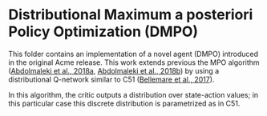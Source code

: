 # Distributional Maximum a posteriori Policy Optimization (DMPO)

This folder contains an implementation of a novel agent (DMPO) introduced in
the original Acme release.
This work extends previous the MPO algorithm ([Abdolmaleki et al., 2018a],
[Abdolmaleki et al., 2018b]) by using a distributional Q-network similar to C51
([Bellemare et al., 2017]).

In this algorithm, the critic outputs a distribution over state-action values;
in this particular case this discrete distribution is parametrized as in C51.

[Abdolmaleki et al., 2018a]: https://arxiv.org/pdf/1806.06920.pdf
[Abdolmaleki et al., 2018b]: https://arxiv.org/pdf/1812.02256.pdf
[Bellemare et al., 2017]: https://arxiv.org/abs/1707.06887
